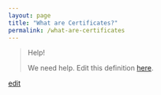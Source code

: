```yaml
---
layout: page
title: "What are Certificates?"
permalink: /what-are-certificates
---
```


> Help! 
> 
> We need help. Edit this definition <a href="https://github.com/and-digital/tech-definitions/blog/master/definitions/internet/certificates.md">here</a>.

<p class="edit-term"><a href="https://github.com/and-digital/tech-definitions/blog/master/definitions/internet/certificates.md">edit</a></p>
